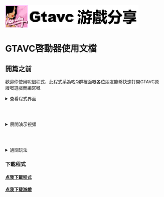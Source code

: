 ![Logo](../img/top_hk.png)

# GTAVC啓動器使用文檔
## 開篇之前
歡迎你使用呢個程式，此程式系為咗Q群裡面嘅各位朋友能够快速打開GTAVC原版嘅遊戲而編寫嘅

<details>

## 关于程式

<summary>查看程式界面</summary>

### 界面
![程式界面](src/jm.png)

</details>

<br/><br/>

<details>

<summary>展開演示視頻</summary>

<!-- [解压演示](/src/jy.mp4 ':include :type=video width=100% height=400px controls') -->
#### 解壓全過程

[高清視頻跟我睇](https://sgss-1304995454.cos.ap-guangzhou.myqcloud.com/video%2FUnzip.mp4 ':include')
<!-- <video controls width="768px" height="432px" source src="/src/jy.mp4" type="video/mp4"></video> -->
	
#### 快捷啓動游戲
![快捷啓動游戲](https://sgss-1304995454.cos.ap-guangzhou.myqcloud.com/video%2FLaunch.mp4 ':include')

#### 修復外挂程式
[修復](https://sgss-1304995454.cos.ap-guangzhou.myqcloud.com/video%2FCheat.mp4 ':include')

</details>

<br/><br/>

<details>

<summary>通關玩法</summary>

#### 通關玩法(Bilibili)
<iframe src="//player.bilibili.com/player.html?aid=421854885&bvid=BV1v3411t7zQ&cid=445817165&page=1" scrolling="no" border="0" frameborder="no" framespacing="0" allowfullscreen="true" width="900px" height="600px"> </iframe>

</details>

### 下載程式
#### <a href="https://sgss-1304995454.cos.ap-guangzhou.myqcloud.com/software/GTAVC%E5%90%AF%E5%8A%A8%E5%99%A8.exe" download="GTAVC启动器.exe">点我下載程式</a><br/>
#### <a href="https://sgss-1304995454.cos.ap-guangzhou.myqcloud.com/%E7%BD%AA%E6%81%B6%E9%83%BD%E5%B8%82%E4%B8%AD%E6%96%87%E7%89%88.zip" download="罪惡都市中文版.zip">点我下载游戲</a>